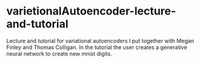 # varietionalAutoencoder-lecture-and-tutorial
Lecture and tutorial for variational autoencoders I put together with Megan Finley and Thomas Colligan. 
In the tutorial the user creates a generative neural network to create new mnist digits. 
